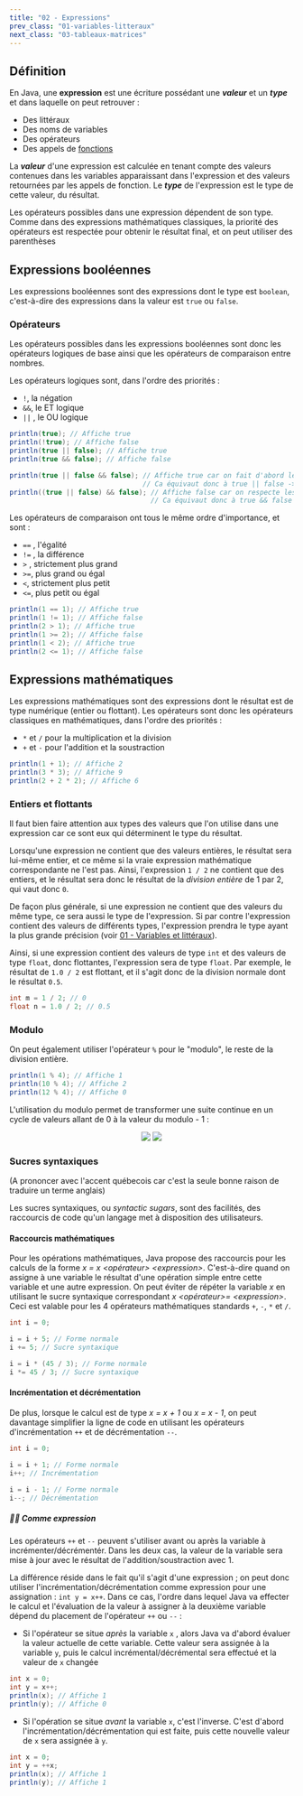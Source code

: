 ```yaml
---
title: "02 - Expressions"
prev_class: "01-variables-litteraux"
next_class: "03-tableaux-matrices"
---
```



## Définition

En Java, une **expression** est une écriture possédant une ***valeur*** et un ***type*** et dans laquelle on peut retrouver :
- Des littéraux
- Des noms de variables
- Des opérateurs
- Des appels de [fonctions](cours/06-fonctions.md)

La ***valeur*** d'une expression est calculée en tenant compte des valeurs contenues dans les variables apparaissant dans l'expression et des valeurs retournées par les appels de fonction. Le ***type*** de l'expression est le type de cette valeur, du résultat.

Les opérateurs possibles dans une expression dépendent de son type. Comme dans des expressions mathématiques classiques, la priorité des opérateurs est respectée pour obtenir le résultat final, et on peut utiliser des parenthèses 

## Expressions booléennes

Les expressions booléennes sont des expressions dont le type est `boolean`, c'est-à-dire des expressions dans la valeur est `true` ou `false`. 

### Opérateurs 

Les opérateurs possibles dans les expressions booléennes sont donc les opérateurs logiques de base ainsi que les opérateurs de comparaison entre nombres.

Les opérateurs logiques sont, dans l'ordre des priorités :

- `!`, la négation 
- `&&`, le ET logique
- `||` , le OU logique

```java
println(true); // Affiche true
println(!true); // Affiche false
println(true || false); // Affiche true
println(true && false); // Affiche false

println(true || false && false); // Affiche true car on fait d'abord le &&
                                 // Ca équivaut donc à true || false -> true
println((true || false) && false); // Affiche false car on respecte les parenthèses
                                   // Ca équivaut donc à true && false -> false
``` 

Les opérateurs de comparaison ont tous le même ordre d'importance, et sont :

- `==` , l'égalité
- `!=` , la différence
- `>` , strictement plus grand
- `>=`, plus grand ou égal
- `<`, strictement plus petit
- `<=`, plus petit ou égal

```java
println(1 == 1); // Affiche true
println(1 != 1); // Affiche false
println(2 > 1); // Affiche true
println(1 >= 2); // Affiche false
println(1 < 2); // Affiche true
println(2 <= 1); // Affiche false
```

## Expressions mathématiques

Les expressions mathématiques sont des expressions dont le résultat est de type numérique (entier ou flottant). Les opérateurs sont donc les opérateurs classiques en mathématiques, dans l'ordre des priorités :

- `*` et `/` pour la multiplication et la division
- `+` et `-` pour l'addition et la soustraction

```java
println(1 + 1); // Affiche 2
println(3 * 3); // Affiche 9
println(2 + 2 * 2); // Affiche 6
```

### Entiers et flottants

Il faut bien faire attention aux types des valeurs que l'on utilise dans une expression car ce sont eux qui déterminent le type du résultat. 

Lorsqu'une expression ne contient que des valeurs entières, le résultat sera lui-même entier, et ce même si la vraie expression mathématique correspondante ne l'est pas. Ainsi, l'expression `1 / 2` ne contient que des entiers, et le résultat sera donc le résultat de la *division entière* de 1 par 2, qui vaut donc `0`. 

De façon plus générale, si une expression ne contient que des valeurs du même type, ce sera aussi le type de l'expression. Si par contre l'expression contient des valeurs de différents types, l'expression prendra le type ayant la plus grande précision (voir [01 - Variables et littéraux](cours/01-variables-litteraux.md)).

Ainsi, si une expression contient des valeurs de type `int` et des valeurs de type `float`, donc flottantes, l'expression sera de type `float`. Par exemple, le résultat de `1.0 / 2` est flottant, et il s'agit donc de la division normale dont le résultat `0.5`.

```java
int m = 1 / 2; // 0
float n = 1.0 / 2; // 0.5
```

### Modulo

On peut également utiliser l'opérateur `%` pour le "modulo", le reste de la division entière. 

```java
println(1 % 4); // Affiche 1
println(10 % 4); // Affiche 2
println(12 % 4); // Affiche 0
```

L'utilisation du modulo permet de transformer une suite continue en un cycle de valeurs allant de 0 à la valeur du modulo - 1 :


<p align="center">
<img src="/stic/images/modulo_dm.svg" class="svg-dark-mode w-75"/>
<img src="/stic/images/modulo_lm.svg" class="svg-light-mode w-75"/>
</p>

### Sucres syntaxiques
(A prononcer avec l'accent québecois car c'est la seule bonne raison de traduire un terme anglais)

Les sucres syntaxiques, ou *syntactic sugars*, sont des facilités, des raccourcis de code qu'un langage met à disposition des utilisateurs.

#### Raccourcis mathématiques

Pour les opérations mathématiques, Java propose des raccourcis pour les calculs de la forme *x = x \<opérateur\> \<expression\>*. C'est-à-dire quand on assigne à une variable le résultat d'une opération simple entre cette variable et une autre expression. On peut éviter de répéter la variable *x* en utilisant le sucre syntaxique correspondant *x \<opérateur\>= \<expression\>*. Ceci est valable pour les 4 opérateurs mathématiques standards `+`, `-`, `*` et `/`.

```java
int i = 0;

i = i + 5; // Forme normale
i += 5; // Sucre syntaxique 

i = i * (45 / 3); // Forme normale
i *= 45 / 3; // Sucre syntaxique
```

#### Incrémentation et décrémentation

De plus, lorsque le calcul est de type *x = x + 1* ou *x = x - 1*, on peut davantage simplifier la ligne de code en utilisant les opérateurs d'incrémentation `++` et de décrémentation `--`.

```java
int i = 0;

i = i + 1; // Forme normale
i++; // Incrémentation

i = i - 1; // Forme normale
i--; // Décrémentation
```

##### 🕵‍♀ Comme expression

Les opérateurs `++` et `--` peuvent s'utiliser avant ou après la variable à incrémenter/décrémentér. Dans les deux cas, la valeur de la variable sera mise à jour avec le résultat de l'addition/soustraction avec 1.

La différence réside dans le fait qu'il s'agit d'une expression ; on peut donc utiliser l'incrémentation/décrémentation comme expression pour une assignation : `int y = x++`. Dans ce cas, l'ordre dans lequel Java va effecter le calcul et l'évaluation de la valeur à assigner à la deuxième variable dépend du placement de l'opérateur `++` ou `--` :

- Si l'opérateur se situe *après* la variable `x` , alors Java va d'abord évaluer la valeur actuelle de cette variable. Cette valeur sera assignée à la variable `y`, puis le calcul incrémental/décrémental sera effectué et la valeur de `x` changée

```java
int x = 0;
int y = x++;
println(x); // Affiche 1
println(y); // Affiche 0
```

- Si l'opération se situe *avant* la variable `x`, c'est l'inverse. C'est d'abord l'incrémentation/décrémentation qui est faite, puis cette nouvelle valeur de `x` sera assignée à `y`.

```java
int x = 0;
int y = ++x;
println(x); // Affiche 1
println(y); // Affiche 1
```